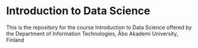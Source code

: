 # Introduction to Data Science
This is the repository for the course Introduction to Data Science offered by the Department of Information Technologies, Åbo Akademi University, Finland
